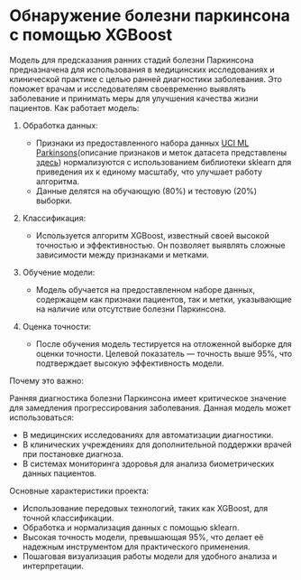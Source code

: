 # Обнаружение болезни паркинсона с помощью XGBoost

Модель для предсказания ранних стадий болезни Паркинсона предназначена для использования в медицинских исследованиях и клинической практике с целью ранней диагностики заболевания. Это поможет врачам и исследователям своевременно выявлять заболевание и принимать меры для улучшения качества жизни пациентов.
Как работает модель:

1. Обработка данных:
      * Признаки из предоставленного набора данных [UCI ML Parkinsons](https://storage.yandexcloud.net/academy.ai/practica/parkinsons.data)(описание признаков и меток датасета представлены [здесь](https://storage.yandexcloud.net/academy.ai/practica/parkinsons.names)) нормализуются с использованием библиотеки sklearn для приведения их к единому масштабу, что улучшает работу алгоритма.
      * Данные делятся на обучающую (80%) и тестовую (20%) выборки.

2. Классификация:
      * Используется алгоритм XGBoost, известный своей высокой точностью и эффективностью. Он позволяет выявлять сложные зависимости между признаками и метками.

3. Обучение модели:
      * Модель обучается на предоставленном наборе данных, содержащем как признаки пациентов, так и метки, указывающие на наличие или отсутствие болезни Паркинсона.

4. Оценка точности:
      * После обучения модель тестируется на отложенной выборке для оценки точности. Целевой показатель — точность выше 95%, что подтверждает высокую эффективность модели.

Почему это важно:

Ранняя диагностика болезни Паркинсона имеет критическое значение для замедления прогрессирования заболевания. Данная модель может использоваться:

* В медицинских исследованиях для автоматизации диагностики.
* В клинических учреждениях для дополнительной поддержки врачей при постановке диагноза.
* В системах мониторинга здоровья для анализа биометрических данных пациентов.

Основные характеристики проекта:

* Использование передовых технологий, таких как XGBoost, для точной классификации.
* Обработка и нормализация данных с помощью sklearn.
* Высокая точность модели, превышающая 95%, что делает её надежным инструментом для практического применения.
* Пошаговая визуализация работы модели для удобного анализа и интерпретации.
